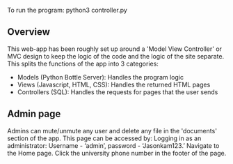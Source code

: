 To run the program: python3 controller.py

## Overview ##

This web-app has been roughly set up around a 'Model View Controller' or MVC design to keep the logic of the code and the logic of the site separate. This splits the functions of the app into 3 categories:

- Models (Python Bottle Server): Handles the program logic
- Views (Javascript, HTML, CSS): Handles the returned HTML pages
- Controllers (SQL): Handles the requests for pages that the user sends

## Admin page ##

Admins can mute/unmute any user and delete any file in the 'documents' section of the app.
	This page can be accessed by:
    Logging in as an administrator: Username - ‘admin’, password - ‘Jasonkam123.’
    Navigate to the Home page.
    Click the university phone number in the footer of the page.

